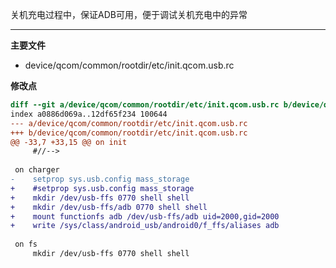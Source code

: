 关机充电过程中，保证ADB可用，便于调试关机充电中的异常

---

**主要文件**

* device/qcom/common/rootdir/etc/init.qcom.usb.rc

**修改点**
````diff
diff --git a/device/qcom/common/rootdir/etc/init.qcom.usb.rc b/device/qcom/common/rootdir/etc/init.qcom.usb.rc
index a0886d069a..12df65f234 100644
--- a/device/qcom/common/rootdir/etc/init.qcom.usb.rc
+++ b/device/qcom/common/rootdir/etc/init.qcom.usb.rc
@@ -33,7 +33,15 @@ on init
     #//-->
 
 on charger
-    setprop sys.usb.config mass_storage
+    #setprop sys.usb.config mass_storage
+    mkdir /dev/usb-ffs 0770 shell shell
+    mkdir /dev/usb-ffs/adb 0770 shell shell
+    mount functionfs adb /dev/usb-ffs/adb uid=2000,gid=2000
+    write /sys/class/android_usb/android0/f_ffs/aliases adb
 
 on fs
     mkdir /dev/usb-ffs 0770 shell shell

````
